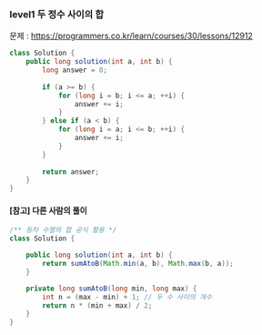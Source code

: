 ### level1 두 정수 사이의 합

문제 : https://programmers.co.kr/learn/courses/30/lessons/12912

```java
class Solution {
    public long solution(int a, int b) {
        long answer = 0;
        
        if (a >= b) {
            for (long i = b; i <= a; ++i) {
                answer += i;
            }
        } else if (a < b) {
            for (long i = a; i <= b; ++i) {
                answer += i;
            }
        }
        
        return answer;
    }
}
```

#### [참고] 다른 사람의 풀이
```java
/** 등차 수열의 합 공식 활용 */
class Solution {

    public long solution(int a, int b) {
        return sumAtoB(Math.min(a, b), Math.max(b, a));
    }

    private long sumAtoB(long min, long max) {
        int n = (max - min) + 1; // 두 수 사이의 개수
        return n * (min + max) / 2;
    }
}
```